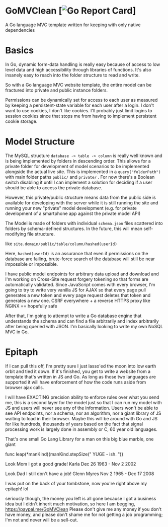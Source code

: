 # GoMVClean [![Go Report Card](https://goreportcard.com/badge/github.com/samiam2013/GoMVClean)]
A Go language MVC template written for keeping with only native dependencies

# Basics
In Go, dynamic form-data handling is really easy because of access to low level data and high accessibility through libraries of functions. It's also insanely easy to reach into the folder structure to read and write.

So with a Go language MVC website template, the entire model can be fractured into private and public instance folders.

Permissions can be dynamically set for access to each user as measured by keeping a persistent-state variable for each user after a login. I don't want to use cookies, I don't like cookies. I'll probably just limit logins to session cookies since that stops me from having to implement persistent cookie storage.

# Model Structure
The MySQL structure `database -> table -> column` is really well known and is being implemented by folders in descending order. This allows for a private folder for development of model scenarios to be implemented alongside the actual live site. This is implemented in a `query("folderPath")` with main folder paths `public/` and `private/` .  For now there's a Boolean switch disabling it until I can implement a solution for deciding if a user should be able to access the private database.

However, this private/public structure means data from the public side is available for developing with the server while it is still running the site and running your new "private" model development (e.g. for private development of a smartphone app against the private model API)

The Model is made of folders with individual `schema.json` files scattered into folders by schema-defined structures. In the future, this will mean self-modifying file structure.

like `site.domain/public/table/column/hashed(userId)`

Here, `hashed(userId)` is an assurance that even if permissions on the database are failing, brute-force search of the database will still be near impossible or impossible.

I have public model endpoints for arbitrary data upload and download and I'm working on Cross-Site request forgery tokening so that forms are automatically validated. Since JavaScript comes with every browser, I'm going to try to write very vanilla JS for AJAX so that every page pull generates a new token and every page request deletes that token and generates a new one. CSRF everywhere + a reverse HTTPS proxy like NGINX == hopefully safe

After that, I'm going to attempt to write a Go database engine that understands the schema and can find a file arbitrarily and index arbitrarily after being queried with JSON. I'm basically looking to write my own NoSQL MVC in Go.

# Epitaph
If I can pull this off, I'm pretty sure I just lasso'ed the moon into low earth orbit and tied it down. If it's finished, you get to write a website from a template that's written in JS and Go. As long as those two languages are supported it will have enforcement of how the code runs aside from browser ajax calls.

I will have EXACTING precision ability to enforce rules over what you send me, this is a second layer for the model just so that I can run my model with JS and users will never see any of the information. Users won't be able to see API endpoints, nor a schema, nor an algorithm, nor a giant library of JS waiting to load in their browser. Maybe this will be around with Go and JS for like hundreds, thousands of years based on the fact that signal processing work is largely done in assembly or C, 60 year old languages.

That's one small Go Lang Library for a man on this big blue marble, one giant

func leap(*manKind){manKind.stepSize(" YUGE - ish. ")}

Look Mom I got a good grade!
Karla Dec 26 1963 - Nov 2 2002

Look Dad I still don't have a job!
Glenn Myres Nov 2 1965 - Dec 17 2008

I was put on the back of your tombstone, now you're right above my epitaph! lol

seriously though, the money you left is all gone because I got a business idea but I didn't inherit much motivation, so here I am begging, https://paypal.me/GoMVClean Please don't give me any money if you don't have money, and please don't shame me for not getting a job programming; I'm not and never will be a sell-out. 

